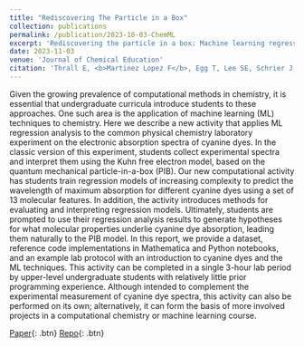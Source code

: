 ```yaml
---
title: "Rediscovering The Particle in a Box"
collection: publications
permalink: /publication/2023-10-03-ChemML
excerpt: 'Rediscovering the particle in a box: Machine learning regression analysis for hypothesis generation in physical chemistry lab'
date: 2023-11-03
venue: 'Journal of Chemical Education'
citation: 'Thrall E, <b>Martinez Lopez F</b>, Egg T, Lee SE, Schrier J, Zhao Y. Rediscovering the particle in a box: Machine learning regression analysis for hypothesis generation in physical chemistry lab. ChemRxiv. Cambridge: Cambridge Open Engage; 2023'
---
```

Given the growing prevalence of computational methods in chemistry, it is essential that undergraduate curricula introduce students to these approaches. One such area is the application of machine learning (ML) techniques to chemistry. Here we describe a new activity that applies ML regression analysis to the common physical chemistry laboratory experiment on the electronic absorption spectra of cyanine dyes. In the classic version of this experiment, students collect experimental spectra and interpret them using the Kuhn free electron model, based on the quantum mechanical particle-in-a-box (PIB). Our new computational activity has students train regression models of increasing complexity to predict the wavelength of maximum absorption for different cyanine dyes using a set of 13 molecular features. In addition, the activity introduces methods for evaluating and interpreting regression models. Ultimately, students are prompted to use their regression analysis results to generate hypotheses for what molecular properties underlie cyanine dye absorption, leading them naturally to the PIB model. In this report, we provide a dataset, reference code implementations in Mathematica and Python notebooks, and an example lab protocol with an introduction to cyanine dyes and the ML techniques. This activity can be completed in a single 3-hour lab period by upper-level undergraduate students with relatively little prior programming experience. Although intended to complement the experimental measurement of cyanine dye spectra, this activity can also be performed on its own; alternatively, it can form the basis of more involved projects in a computational chemistry or machine learning course.

[Paper](https://chemrxiv.org/engage/chemrxiv/article-details/6516e4c200659409121f2c64){: .btn}
[Repo](https://github.com/elizabeththrall/MLforPChem/tree/main/MLcyaninedye){: .btn}


<!-- <b>Recommended citation:</b> Thrall E, <b>Martinez Lopez F</b>, Egg T, Lee SE, Schrier J, Zhao Y. Rediscovering the particle in a box: Machine learning regression analysis for hypothesis generation in physical chemistry lab. ChemRxiv. Cambridge: Cambridge Open Engage; 2023. -->